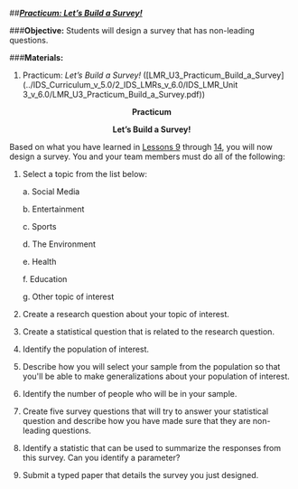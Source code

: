 ##***<u>Practicum: Let’s Build a Survey!</u>***

###**Objective:** 
Students will design a survey that has non-leading questions.

###**Materials:**
1. Practicum: *Let’s Build a Survey!* ([LMR_U3_Practicum_Build_a_Survey](../IDS_Curriculum_v_5.0/2_IDS_LMRs_v_6.0/IDS_LMR_Unit 3_v_6.0/LMR_U3_Practicum_Build_a_Survey.pdf))

**<center>Practicum</center>**

**<center>Let’s Build a Survey!</center>**

Based on what you have learned in [Lessons 9](lesson9.md) through [14](lesson14.md), you will now design a survey. You and your
team members must do all of the following:

1. Select a topic from the list below:

    a. Social Media

    b. Entertainment

    c. Sports

    d. The Environment

    e. Health

    f. Education

    g. Other topic of interest

2. Create a research question about your topic of interest.

3. Create a statistical question that is related to the research question.

4. Identify the population of interest.

5. Describe how you will select your sample from the population so that you'll be able to make
generalizations about your population of interest.

6. Identify the number of people who will be in your sample.

7. Create five survey questions that will try to answer your statistical question and describe how you
have made sure that they are non-leading questions.

8. Identify a statistic that can be used to summarize the responses from this survey. Can you
identify a parameter?

9. Submit a typed paper that details the survey you just designed.